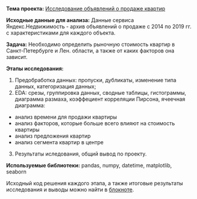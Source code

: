 **Тема проекта:** [Исследование объявлений о продаже квартир](https://clck.ru/WyapR)

**Исходные данные для анализа:** Данные сервиса Яндекс.Недвижимость - архив объявлений о продаже  c 2014 по 2019 гг. с характеристиками для каждого объекта.

**Задача:** Необходимо определить рыночную стоимость квартир в Санкт-Петербурге и Лен. области, а также от каких факторов она зависит.

**Этапы исследования:**
1. Предобработка данных: пропуски, дубликаты, изменение типа данных, категоризация данных;
2. EDA: срезы, группировка данных, сводные таблицы, гистограммы, диаграмма размаха, коэффециент корреляции Пирсона, ячеечная диаграмма:
- анализ времени для продажи квартиры
- анализ факторов, которые больше всего влияют на стоимость квартиры
- анализ предложения квартир
- анализ сегмента квартир в центре
3. Результаты иследования, общий вывод по проекту.

**Используемые библиотеки:** pandas, numpy, datetime, matplotlib, seaborn

Исходный код решения каждого этапа, а также итоговые результаты исследования и выводы можно найти в [блокноте](https://clck.ru/WyapR).
